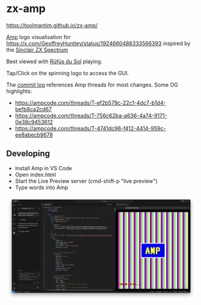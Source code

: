 # zx-amp

https://toolmantim.github.io/zx-amp/

[Amp](https://ampcode.com/) logo visualisation for https://x.com/GeoffreyHuntley/status/1924660488333566393 inspired by the [Sinclair ZX Spectrum](https://en.wikipedia.org/wiki/ZX_Spectrum)

Best viewed with [Rüfüs du Sol](https://www.rufusdusol.com/) playing.

Tap/Click on the spinning logo to access the GUI.

The [commit log](https://github.com/toolmantim/zx-amp/commits/main/) references Amp threads for most changes. Some OG highlights:

* https://ampcode.com/threads/T-ef2b579c-22c1-4dc7-b1d4-befb8ca2cd67
* https://ampcode.com/threads/T-756c62ba-a636-4a74-9171-0e38c9453612
* https://ampcode.com/threads/T-4741dc96-f412-4414-959c-ee8abecb9678

## Developing

* Install Amp in VS Code
* Open index.html
* Start the Live Preview server (cmd-shift-p "live preview")
* Type words into Amp

![Screenshot of dev environment](screenshot.png)
